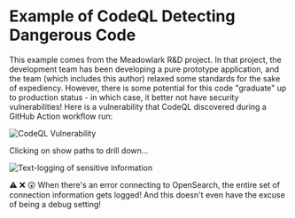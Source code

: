 # Example of CodeQL Detecting Dangerous Code

This example comes from the Meadowlark R&D project. In that project, the
development team has been developing a pure prototype application, and the team
(which includes this author) relaxed some standards for the sake of expediency.
However, there is some potential for this code "graduate" up to production
status - in which case, it better not have security vulnerabilities! Here is a
vulnerability that CodeQL discovered during a GitHub Action workflow run:

![CodeQL Vulnerability](/img/sdlc/codeql-0.png)

Clicking on show paths to drill down...

![Text-logging of sensitive information](/img/sdlc/codeql-1.png)

⚠️ ❌ 😲 When there's an error connecting to OpenSearch, the entire set of
connection information gets logged! And this doesn't even have the excuse of
being a debug setting!
